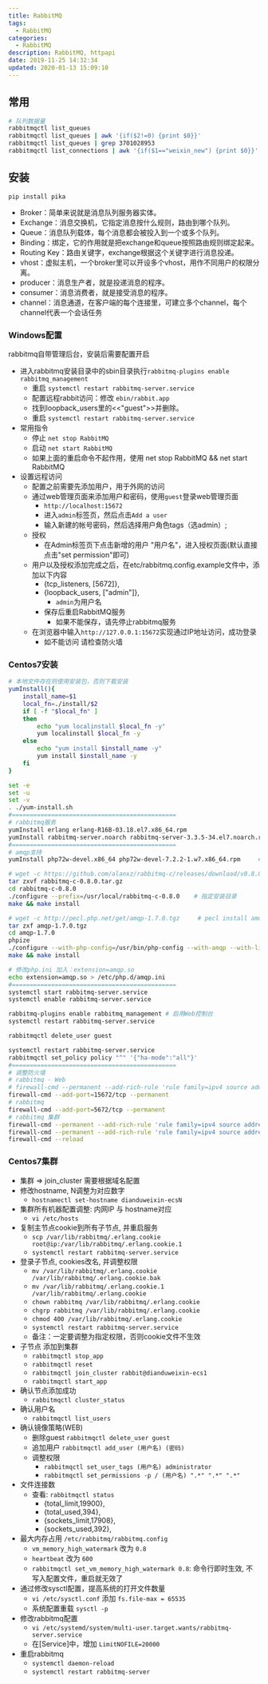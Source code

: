 ```yaml
---
title: RabbitMQ
tags: 
  - RabbitMQ
categories: 
  - RabbitMQ
description: RabbitMQ, httpapi
date: 2019-11-25 14:32:34
updated: 2020-01-13 15:09:10
---
```


## 常用

```sh
# 队列数据量
rabbitmqctl list_queues
rabbitmqctl list_queues | awk '{if($2!=0) {print $0}}'
rabbitmqctl list_queues | grep 3701028953
rabbitmqctl list_connections | awk '{if($1=="weixin_new") {print $0}}'
```

## 安装

`pip install pika`

+ Broker：简单来说就是消息队列服务器实体。
+ Exchange：消息交换机，它指定消息按什么规则，路由到哪个队列。
+ Queue：消息队列载体，每个消息都会被投入到一个或多个队列。
+ Binding：绑定，它的作用就是把exchange和queue按照路由规则绑定起来。
+ Routing Key：路由关键字，exchange根据这个关键字进行消息投递。
+ vhost：虚拟主机，一个broker里可以开设多个vhost，用作不同用户的权限分离。
+ producer：消息生产者，就是投递消息的程序。
+ consumer：消息消费者，就是接受消息的程序。
+ channel：消息通道，在客户端的每个连接里，可建立多个channel，每个channel代表一个会话任务

### Windows配置

rabbitmq自带管理后台，安装后需要配置开启

+ 进入rabbitmq安装目录中的sbin目录执行`rabbitmq-plugins enable rabbitmq_management`
  + 重启 `systemctl restart rabbitmq-server.service`
  + 配置远程rabbit访问：修改 `ebin/rabbit.app`
  + 找到loopback_users里的<<"guest">>并删除。
  + 重启 `systemctl restart rabbitmq-server.service`
+ 常用指令
  + 停止 `net stop RabbitMQ`
  + 启动 `net start RabbitMQ`
  + 如果上面的重启命令不起作用，使用 net stop RabbitMQ && net start RabbitMQ
+ 设置远程访问
  + 配置之前需要先添加用户，用于外网的访问
  + 通过web管理页面来添加用户和密码，使用`guest`登录web管理页面
    + `http://localhost:15672`
    + 进入`admin`标签页，然后点击`Add a user`
    + 输入新建的帐号密码，然后选择用户角色tags（选admin）;
  + 授权
    + 在Admin标签页下点击新增的用户 "用户名"，进入授权页面(默认直接点击"set permission"即可)
  + 用户以及授权添加完成之后，在etc/rabbitmq.config.example文件中，添加以下内容
    + {tcp_listeners, [5672]},
    + {loopback_users, ["admin"]},
      + `admin`为用户名
    + 保存后重启RabbitMQ服务
      + 如果不能保存，请先停止rabbitmq服务
  + 在浏览器中输入`http://127.0.0.1:15672`实现通过IP地址访问，成功登录
    + 如不能访问 请检查防火墙

### Centos7安装

```sh
# 本地文件存在则使用安装包，否则下载安装
yumInstall(){
    install_name=$1
    local_fn=./install/$2
    if [ -f "$local_fn" ]
    then
        echo "yum localinstall $local_fn -y"
        yum localinstall $local_fn -y
    else
        echo "yum install $install_name -y"
        yum install $install_name -y
    fi
}
```

```sh
set -e
set -u
set -v
. ./yum-install.sh
#==============================================
# rabbitmq服务
yumInstall erlang erlang-R16B-03.18.el7.x86_64.rpm
yumInstall rabbitmq-server.noarch rabbitmq-server-3.3.5-34.el7.noarch.rpm
#==============================================
# amqp支持
yumInstall php72w-devel.x86_64 php72w-devel-7.2.2-1.w7.x86_64.rpm     #目的是准备phpize命令

# wget -c https://github.com/alanxz/rabbitmq-c/releases/download/v0.8.0/rabbitmq-c-0.8.0.tar.gz
tar zxvf rabbitmq-c-0.8.0.tar.gz
cd rabbitmq-c-0.8.0
./configure --prefix=/usr/local/rabbitmq-c-0.8.0    # 指定安装目录
make && make install

# wget -c http://pecl.php.net/get/amqp-1.7.0.tgz     # pecl install amqp-1.7.0.tgz
tar zxf amqp-1.7.0.tgz
cd amqp-1.7.0
phpize
./configure --with-php-config=/usr/bin/php-config --with-amqp --with-librabbitmq-dir=/usr/local/rabbitmq-c-0.8.0/
make && make install

# 修改php.ini 加入：extension=amqp.so
echo extension=amqp.so > /etc/php.d/amqp.ini
#==============================================
systemctl start rabbitmq-server.service
systemctl enable rabbitmq-server.service

rabbitmq-plugins enable rabbitmq_management # 启用Web控制台
systemctl restart rabbitmq-server.service

rabbitmqctl delete_user guest

systemctl restart rabbitmq-server.service
rabbitmqctl set_policy policy "^" '{"ha-mode":"all"}'
#==============================================
# 调整防火墙
# rabbitmq - Web
# firewall-cmd --permanent --add-rich-rule 'rule family=ipv4 source address=172.19.0.0/16 port port=15672 protocol=tcp accept'
firewall-cmd --add-port=15672/tcp --permanent
# rabbitmq
firewall-cmd --add-port=5672/tcp --permanent
# rabbitmq 集群
firewall-cmd --permanent --add-rich-rule 'rule family=ipv4 source address=172.19.0.0/16 port port=4369 protocol=tcp accept'
firewall-cmd --permanent --add-rich-rule 'rule family=ipv4 source address=172.19.0.0/16 port port=25672 protocol=tcp accept'
firewall-cmd --reload
```

### Centos7集群

+ 集群 => join_cluster 需要根据域名配置
+ 修改hostname, N调整为对应数字
  + `hostnamectl set-hostname dianduweixin-ecsN`
+ 集群所有机器配置调整: 内网IP 与 hostname对应
  + `vi /etc/hosts`
+ 复制主节点cookie到所有子节点, 并重启服务
  + `scp /var/lib/rabbitmq/.erlang.cookie root@ip:/var/lib/rabbitmq/.erlang.cookie.1`
  + `systemctl restart rabbitmq-server.service`
+ 登录子节点, cookies改名, 并调整权限
  + `mv /var/lib/rabbitmq/.erlang.cookie /var/lib/rabbitmq/.erlang.cookie.bak`
  + `mv /var/lib/rabbitmq/.erlang.cookie.1 /var/lib/rabbitmq/.erlang.cookie`
  + `chown rabbitmq /var/lib/rabbitmq/.erlang.cookie`
  + `chgrp rabbitmq /var/lib/rabbitmq/.erlang.cookie`
  + `chmod 400 /var/lib/rabbitmq/.erlang.cookie`
  + `systemctl restart rabbitmq-server.service`
  + 备注：一定要调整为指定权限，否则cookie文件不生效
+ 子节点 添加到集群
  + `rabbitmqctl stop_app`
  + `rabbitmqctl reset`
  + `rabbitmqctl join_cluster rabbit@dianduweixin-ecs1`
  + `rabbitmqctl start_app`
+ 确认节点添加成功
  + `rabbitmqctl cluster_status`
+ 确认用户名
  + `rabbitmqctl list_users`
+ 确认镜像策略(WEB)
  + 删除guest `rabbitmqctl delete_user guest`
  + 追加用户 `rabbitmqctl add_user (用户名) (密码)`
  + 调整权限
    + `rabbitmqctl set_user_tags (用户名) administrator`
    + `rabbitmqctl set_permissions -p / (用户名) ".*" ".*" ".*"`
+ 文件连接数
  + 查看: `rabbitmqctl status`
    + {total_limit,19900},
    + {total_used,394},
    + {sockets_limit,17908},
    + {sockets_used,392},
+ 最大内存占用 `/etc/rabbitmq/rabbitmq.config`
  + `vm_memory_high_watermark` 改为 `0.8`
  + `heartbeat` 改为 `600`
  + `rabbitmqctl set_vm_memory_high_watermark 0.8`: 命令行即时生效, 不写入配置文件，重启就无效了
+ 通过修改sysctl配置，提高系统的打开文件数量
  + `vi /etc/sysctl.conf` 添加 `fs.file-max = 65535`
  + 系统配置重载 `sysctl -p`
+ 修改rabbitmq配置
  + `vi /etc/systemd/system/multi-user.target.wants/rabbitmq-server.service`
  + 在[Service]中，增加 `LimitNOFILE=20000`
+ 重启rabbitmq
  + `systemctl daemon-reload`
  + `systemctl restart rabbitmq-server`
